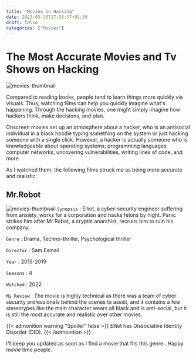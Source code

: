 ```yaml
---
title: "Movies on Hacking"
date: 2023-05-30T17:53:57+05:30
draft: false
categories: ["Movies"]
---
```

# The Most Accurate Movies and Tv Shows on Hacking
![movies-thumbnail](/movies.png "🧑🏻‍💻")

Compared to reading books, people tend to learn things more quickly via visuals. Thus, watching films can help you quickly imagine what's happening. Through the hacking movies, one might simply imagine how hackers think, make decisions, and plan. 

Onscreen movies set up an atmosphere about a hacker, who is an antisocial individual in a black hoodie typing something on the system or just hacking someone with a single click. However, a hacker is actually someone who is knowledgeable about operating systems, programming languages, computer networks, uncovering vulnerabilities, writing lines of code, and more.

As I watched them, the following films struck me as being more accurate and realistic:

## Mr.Robot
![movies-thumbnail](/mr-robot.jpg "Mr.Robot movie poster")
`Synopsis` : Elliot, a cyber-security engineer suffering from anxiety, works for a corporation and hacks felons by night. Panic strikes him after Mr Robot, a cryptic anarchist, recruits him to ruin his company.

`Genre` : Drama, Techno-thriller, Psychological thriller

`Director` : Sam Esmail

`Year` : 2015-2019

`Seasons` : 4

`Watched` : 2022

`My Review` : The movie is highly technical as there was a team of cyber security professionals behind the scenes to assist, and it contains a few stereotypes like the main character wears all black and is anti-social, but it is still the most accurate and realistic over other movies.

{{< admonition warning "Spoiler" false >}}
Elliot has Dissociative Identity Disorder (DID).
{{< /admonition >}}

I'll keep you updated as soon as I find a movie that fits this genre...Happy movie time people.